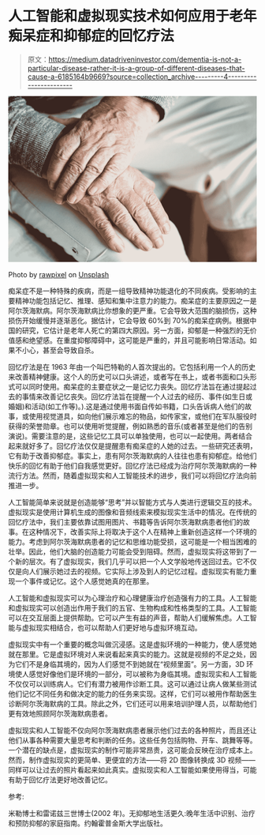 # 人工智能和虚拟现实技术如何应用于老年痴呆症和抑郁症的回忆疗法

> 原文：<https://medium.datadriveninvestor.com/dementia-is-not-a-particular-disease-rather-it-is-a-group-of-different-diseases-that-cause-a-6185164b9669?source=collection_archive---------4----------------------->

![](img/c648d730ba59e8b30a285ae16432449b.png)

Photo by [rawpixel](https://unsplash.com/photos/kH3CTCnuD_Y?utm_source=unsplash&utm_medium=referral&utm_content=creditCopyText) on [Unsplash](https://unsplash.com/search/photos/aging?utm_source=unsplash&utm_medium=referral&utm_content=creditCopyText)

痴呆症不是一种特殊的疾病，而是一组导致精神功能退化的不同疾病。受影响的主要精神功能包括记忆、推理、感知和集中注意力的能力。痴呆症的主要原因之一是阿尔茨海默病。阿尔茨海默病比你想象的更严重。它会导致大范围的脑损伤，这种损伤开始缓慢并逐渐恶化。据估计，它会导致 60%到 70%的痴呆症病例。根据中国的研究，它估计是老年人死亡的第四大原因。另一方面，抑郁是一种强烈的无价值感和绝望感。在重度抑郁障碍中，这可能是严重的，并且可能影响日常活动。如果不小心，甚至会导致自杀。

回忆疗法是在 1963 年由一个叫巴特勒的人首次提出的。它包括利用一个人的历史来改善精神健康。这个人的历史可以口头讲述，或者写在书上，或者书面和口头形式可以同时使用。痴呆症的主要症状之一是记忆力丧失。回忆疗法旨在通过提起过去的事情来改善记忆丧失。回忆疗法旨在提醒一个人过去的经历、事件(如生日或婚姻)和活动(如工作等)。).这是通过使用书面自传如书籍，口头告诉病人他们的故事，或使用视觉道具，如向他们展示难忘的物品，如传家宝，或他们在军队服役时获得的荣誉勋章。也可以使用听觉提醒，例如熟悉的音乐(或者甚至是他们的告别演说)。需要注意的是，这些记忆工具可以单独使用，也可以一起使用。两者结合起来就好多了。回忆疗法仅仅是提醒患有痴呆症的人她的过去。一些研究还表明，它有助于改善抑郁症。事实上，患有阿尔茨海默病的人往往也患有抑郁症。给他们快乐的回忆有助于他们自我感觉更好。回忆疗法已经成为治疗阿尔茨海默病的一种流行方法。然而，随着虚拟现实和人工智能技术的进步，我们可以将回忆疗法向前推进一步。

人工智能简单来说就是创造能够“思考”并以智能方式与人类进行逻辑交互的技术。虚拟现实是使用计算机生成的图像和音频线索来模拟现实生活中的情况。在传统的回忆疗法中，我们主要依靠试图用图片、书籍等告诉阿尔茨海默病患者他们的故事。在这种情况下，改善实际上将取决于这个人在精神上重新创造这样一个环境的能力。考虑到阿尔茨海默病患者的记忆和思维功能受损，这可能是一个相当困难的壮举。因此，他们大脑的创造能力可能会受到阻碍。然而，虚拟现实将这带到了一个新的层次。有了虚拟现实，我们几乎可以把一个人文学般地传送回过去。它不仅仅是向人们展示她过去的视频。它实际上涉及到人的记忆过程。虚拟现实有能力重现一个事件或记忆。这个人感觉她真的在那里。

人工智能和虚拟现实可以为心理治疗和心理健康治疗创造强有力的工具。人工智能和虚拟现实可以创造出作用于我们的五官、生物构成和性格类型的工具。人工智能可以在交互层面上提供帮助。它可以产生有益的声音，帮助人们缓解焦虑。人工智能与虚拟现实相结合，也可以帮助人们更好地与虚拟环境互动。

虚拟现实中有一个重要的概念叫做沉浸感。这是虚拟环境的一种能力，使人感觉她就在那里。它是虚拟环境对人来说看起来真实的能力。这就是视频的不足之处，因为它们不是身临其境的，因为人们感觉不到她就在“视频里面”。另一方面，3D 环境使人感觉好像他们是环境的一部分，可以被称为身临其境。虚拟现实和人工智能不仅仅可以训练病人。它们有潜力被用作诊断工具。这可以通过让病人做某些测试他们记忆不同任务和做决定的能力的任务来实现。这样，它们可以被用作帮助医生诊断阿尔茨海默病的工具。除此之外，它们还可以用来培训护理人员，以帮助他们更有效地照顾阿尔茨海默病患者。

虚拟现实和人工智能不仅向阿尔茨海默病患者展示他们过去的各种照片，而且还让他们从事各种需要大量思考和判断的任务。这些任务包括购物、开车、跳舞等等。一个潜在的缺点是，虚拟现实的制作可能非常昂贵，这可能会反映在治疗成本上。然而，制作虚拟现实的更简单、更便宜的方法——将 2D 图像转换成 3D 视频——同样可以让过去的照片看起来如此真实。虚拟现实和人工智能如果使用得当，可能有助于回忆疗法更好地改善记忆。

参考:

米勒博士和雷诺兹三世博士(2002 年)。无抑郁地生活更久:晚年生活中识别、治疗和预防抑郁的家庭指南。约翰霍普金斯大学出版社。